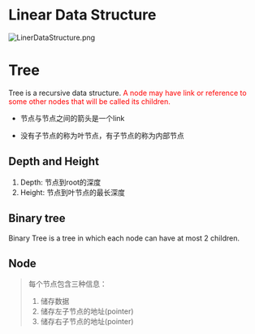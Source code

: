 # Linear Data Structure
![LinerDataStructure.png](https://media.haochen.me/LinerDataStructure.png)

# Tree
Tree is a recursive data structure. 
<font color = "red">A node may have link or reference to some other nodes that will be called its children. </font>

- 节点与节点之间的箭头是一个link

- 没有子节点的称为叶节点，有子节点的称为内部节点

## Depth and Height
1. Depth: 节点到root的深度
2. Height: 节点到叶节点的最长深度

## Binary tree
Binary Tree is a tree in which each node can have at most 2 children.

## Node
> 每个节点包含三种信息：
> 
> 1. 储存数据
> 2. 储存左子节点的地址(pointer)
> 3. 储存右子节点的地址(pointer)
